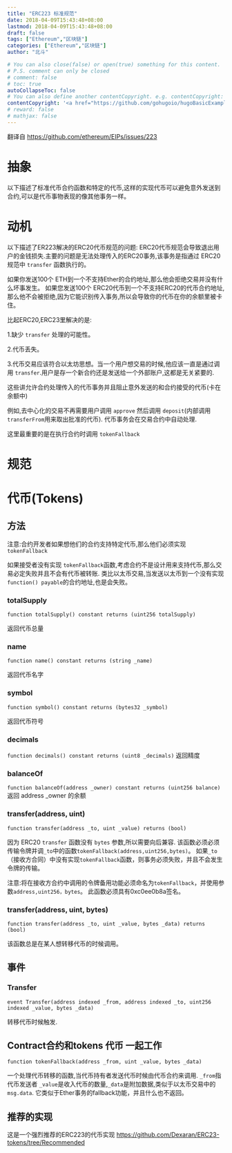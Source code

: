 ```yaml
---
title: "ERC223 标准规范"
date: 2018-04-09T15:43:48+08:00
lastmod: 2018-04-09T15:43:48+08:00
draft: false
tags: ["Ethereum","区块链"]
categories: ["Ethereum","区块链"]
author: "北斗"

# You can also close(false) or open(true) something for this content.
# P.S. comment can only be closed
# comment: false
# toc: true
autoCollapseToc: false
# You can also define another contentCopyright. e.g. contentCopyright: "This is another copyright."
contentCopyright: '<a href="https://github.com/gohugoio/hugoBasicExample" rel="noopener" target="_blank">See origin</a>'
# reward: false
# mathjax: false
---
```


翻译自 https://github.com/ethereum/EIPs/issues/223
# 抽象
以下描述了标准代币合约函数和特定的代币,这样的实现代币可以避免意外发送到合约,可以是代币事物表现的像其他事务一样。
# 动机
以下描述了ER223解决的ERC20代币规范的问题:
ERC20代币规范会导致退出用户的金钱损失.主要的问题是无法处理传入的ERC20事务,该事务是指通过 ERC20规范中 `transfer` 函数执行的。

如果你发送100个 ETH到一个不支持Ether的合约地址,那么他会拒绝交易并没有什么坏事发生。
如果您发送100个 ERC20代币到一个不支持ERC20的代币合约地址,那么他不会被拒绝,因为它能识别传入事务,所以会导致你的代币在你的余额里被卡住。

比起ERC20,ERC23里解决的是:

1.缺少 `transfer` 处理的可能性。

2.代币丢失。

3.代币交易应该符合以太坊思想。当一个用户想交易的时候,他应该一直是通过调用 `transfer`.用户是存一个新合约还是发送给一个外部账户,这都是无关紧要的.

这些讲允许合约处理传入的代币事务并且阻止意外发送的和合约接受的代币(卡在余额中)

例如,去中心化的交易不再需要用户调用 `approve` 然后调用 `deposit`(内部调用 `transferFrom`用来取出批准的代币). 代币事务会在交易合约中自动处理.

这里最重要的是在执行合约时调用 `tokenFallback`

# 规范
# 代币(Tokens)
## 方法
注意:合约开发者如果想他们的合约支持特定代币,那么他们必须实现`tokenFallback`

如果接受者没有实现 `tokenFallback`函数,考虑合约不是设计用来支持代币,那么交易必定失败并且不会有代币被转账.
类比以太币交易,当发送以太币到一个没有实现 `function() payable`的合约地址,也是会失败。

### totalSupply

`function totalSupply() constant returns (uint256 totalSupply)`

返回代币总量

### name

`function name() constant returns (string _name)`

返回代币名字

### symbol

`function symbol() constant returns (bytes32 _symbol)`

返回代币符号

### decimals

`function decimals() constant returns (uint8 _decimals)`
返回精度


### balanceOf
`function balanceOf(address _owner) constant returns (uint256 balance)`
返回 address _owner 的余额

### transfer(address, uint)

`function transfer(address _to, uint _value) returns (bool)`

因为 ERC20 `transfer` 函数没有 `bytes` 参数,所以需要向后兼容.
该函数必须必须传输令牌并调`_to`中的函数`tokenFallback(address,uint256,bytes)`。
如果`_to`（接收方合同）中没有实现`tokenFallback`函数，则事务必须失败，并且不会发生令牌的传输。

注意:将在接收方合约中调用的令牌备用功能必须命名为`tokenFallback`，并使用参数`address,uint256，bytes`。 此函数必须具有0xc0ee0b8a签名。

### transfer(address, uint, bytes)

`function transfer(address _to, uint _value, bytes _data) returns (bool)`

该函数总是在某人想转移代币的时候调用。

## 事件
### Transfer

`event Transfer(address indexed _from, address indexed _to, uint256 indexed _value, bytes _data)`

转移代币时候触发.

## Contract合约和tokens 代币 一起工作

`function tokenFallback(address _from, uint _value, bytes _data)`

一个处理代币转移的函数,当代币持有者发送代币时候由代币合约来调用.
`_from`指代币发送者 `_value`是收入代币的数量,`_data`是附加数据,类似于以太币交易中的`msg.data`.
它类似于Ether事务的fallback功能，并且什么也不返回。

## 推荐的实现
这是一个强烈推荐的ERC223的代币实现 https://github.com/Dexaran/ERC23-tokens/tree/Recommended














